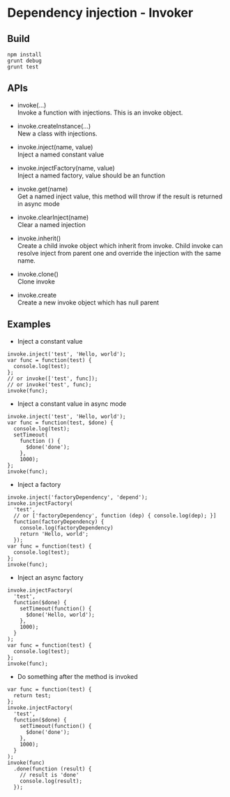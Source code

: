 Dependency injection - Invoker
===
Build
---
```
npm install
grunt debug
grunt test
```
APIs
---
- invoke(...)  
Invoke a function with injections. This is an invoke object.

- invoke.createInstance(...)  
New a class with injections.

- invoke.inject(name, value)  
Inject a named constant value

- invoke.injectFactory(name, value)  
Inject a named factory, value should be an function

- invoke.get(name)  
Get a named inject value, this method will throw if the result is returned in async mode

- invoke.clearInject(name)  
Clear a named injection

- invoke.inherit()  
Create a child invoke object which inherit from invoke. Child invoke can resolve inject from parent one and override the injection with the same name.

- invoke.clone()  
Clone invoke

- invoke.create  
Create a new invoke object which has null parent

Examples
---
- Inject a constant value  
```
invoke.inject('test', 'Hello, world');
var func = function(test) {
  console.log(test);
};
// or invoke(['test', func]);
// or invoke('test', func);
invoke(func);
```
- Inject a constant value in async mode  
```
invoke.inject('test', 'Hello, world');
var func = function(test, $done) {
  console.log(test);
  setTimeout(
    function () {
      $done('done');
    },
    1000);
};
invoke(func);
```
- Inject a factory
```
invoke.inject('factoryDependency', 'depend');
invoke.injectFactory(
  'test',
  // or ['factoryDependency', function (dep) { console.log(dep); }]
  function(factoryDependency) {
    console.log(factoryDependency)
    return 'Hello, world';
  });
var func = function(test) {
  console.log(test);
};
invoke(func);
```
- Inject an async factory
```
invoke.injectFactory(
  'test',
  function($done) {
    setTimeout(function() {
      $done('Hello, world');
    },
    1000);
  }
);
var func = function(test) {
  console.log(test);
};
invoke(func);
```
- Do something after the method is invoked
```
var func = function(test) {
  return test;
};
invoke.injectFactory(
  'test',
  function($done) {
    setTimeout(function() {
      $done('done');
    },
    1000);
  }
);
invoke(func)
  .done(function (result) {
    // result is 'done'
    console.log(result);
  });
```
